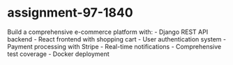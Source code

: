 # assignment-97-1840
Build a comprehensive e-commerce platform with: - Django REST API backend - React frontend with shopping cart - User authentication system - Payment processing with Stripe - Real-time notifications - Comprehensive test coverage - Docker deployment
